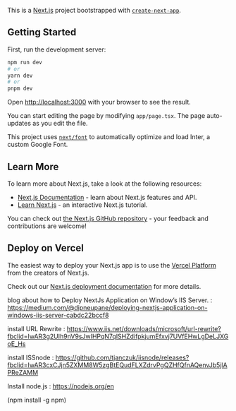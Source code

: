 This is a [Next.js](https://nextjs.org/) project bootstrapped with [`create-next-app`](https://github.com/vercel/next.js/tree/canary/packages/create-next-app).

## Getting Started

First, run the development server:

```bash
npm run dev
# or
yarn dev
# or
pnpm dev
```

Open [http://localhost:3000](http://localhost:3000) with your browser to see the result.

You can start editing the page by modifying `app/page.tsx`. The page auto-updates as you edit the file.

This project uses [`next/font`](https://nextjs.org/docs/basic-features/font-optimization) to automatically optimize and load Inter, a custom Google Font.

## Learn More

To learn more about Next.js, take a look at the following resources:

- [Next.js Documentation](https://nextjs.org/docs) - learn about Next.js features and API.
- [Learn Next.js](https://nextjs.org/learn) - an interactive Next.js tutorial.

You can check out [the Next.js GitHub repository](https://github.com/vercel/next.js/) - your feedback and contributions are welcome!

## Deploy on Vercel

The easiest way to deploy your Next.js app is to use the [Vercel Platform](https://vercel.com/new?utm_medium=default-template&filter=next.js&utm_source=create-next-app&utm_campaign=create-next-app-readme) from the creators of Next.js.

Check out our [Next.js deployment documentation](https://nextjs.org/docs/deployment) for more details.

blog about how to Deploy NextJs Application on Window’s IIS Server. 
  :  https://medium.com/@dipneupane/deploying-nextjs-application-on-windows-iis-server-cabdc22bccf8


install  URL Rewrite 
  :  https://www.iis.net/downloads/microsoft/url-rewrite?fbclid=IwAR3g2UIh9nV9sJwIHPqN7qlSHZdifpkjumEfxvj7UVfEHwLgDeLJXGoE_Hs

install ISSnode
  :  https://github.com/tjanczuk/iisnode/releases?fbclid=IwAR3cxCJjn5ZXMM8W5zgBtEQudFLXZdrvPgQZHfQfnAQenvJb5jlAPReZAMM 

Install node.js
  :  https://nodejs.org/en

(npm install -g npm)
